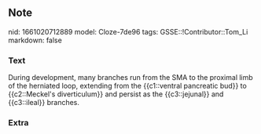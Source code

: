 ## Note
nid: 1661020712889
model: Cloze-7de96
tags: GSSE::!Contributor::Tom_Li
markdown: false

### Text
<div>
  During development, many branches run from the SMA to the
  proximal limb of the herniated loop, extending from the
  {{c1::ventral pancreatic bud}} to {{c2::Meckel's diverticulum}}
  and persist as the {{c3::jejunal}} and {{c3::ileal}} branches.
</div>

### Extra

